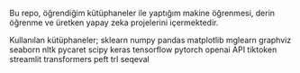 Bu repo, öğrendiğim kütüphaneler ile yaptığım makine öğrenmesi, derin öğrenme ve üretken yapay zeka projelerini içermektedir.

Kullanılan kütüphaneler;
sklearn
numpy
pandas
matplotlib
mglearn
graphviz
seaborn
nltk
pycaret
scipy
keras
tensorflow
pytorch
openai API
tiktoken
streamlit
transformers
peft
trl
seqeval
